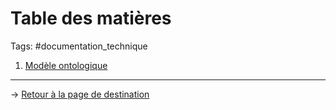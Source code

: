 # Table des matières
Tags: #documentation_technique

1. [Modèle ontologique](/documentation_technique/index.md)
---
→ [Retour à la page de destination](/index.md)